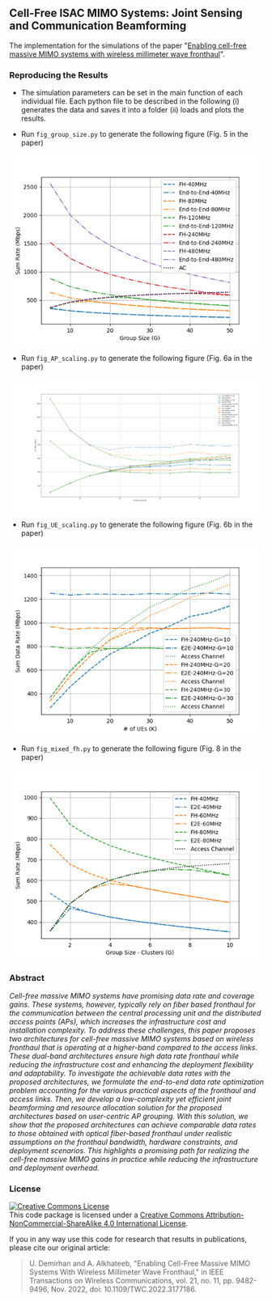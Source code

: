 ## Cell-Free ISAC MIMO Systems: Joint Sensing and Communication Beamforming

The implementation for the simulations of the paper "[Enabling cell-free massive MIMO systems with wireless millimeter wave fronthaul](https://ieeexplore.ieee.org/abstract/document/9786576/)".

### Reproducing the Results

* The simulation parameters can be set in the main function of each individual file. Each python file to be described in the following (i) generates the data and saves it into a folder (ii) loads and plots the results.

* Run `fig_group_size.py` to generate the following figure (Fig. 5 in the paper)

<img src="figures/fig_group_size.png" width="600">

* Run `fig_AP_scaling.py` to generate the following figure (Fig. 6a in the paper)

<img src="figures/fig_AP_scaling.png" width="600">

* Run `fig_UE_scaling.py` to generate the following figure (Fig. 6b in the paper)

<img src="figures/fig_UE_scaling.png" width="600">

* Run `fig_mixed_fh.py` to generate the following figure (Fig. 8 in the paper)

<img src="figures/fig_mixed_fh.png" width="600">

### Abstract

*Cell-free massive MIMO systems have promising data rate and coverage gains. These systems, however, typically rely on fiber based fronthaul for the communication between the central processing unit and the distributed access points (APs), which increases the infrastructure cost and installation complexity. To address these challenges, this paper proposes two architectures for cell-free massive MIMO systems based on wireless fronthaul that is operating at a higher-band compared to the access links. These dual-band architectures ensure high data rate fronthaul while reducing the infrastructure cost and enhancing the deployment flexibility and adaptability. To investigate the achievable data rates with the proposed architectures, we formulate the end-to-end data rate optimization problem accounting for the various practical aspects of the fronthaul and access links. Then, we develop a low-complexity yet efficient joint beamforming and resource allocation solution for the proposed architectures based on user-centric AP grouping. With this solution, we show that the proposed architectures can achieve comparable data rates to those obtained with optical fiber-based fronthaul under realistic assumptions on the fronthaul bandwidth, hardware constraints, and deployment scenarios. This highlights a promising path for realizing the cell-free massive MIMO gains in practice while reducing the infrastructure and deployment overhead.*

### License

<a rel="license" href="http://creativecommons.org/licenses/by-nc-sa/4.0/"><img alt="Creative Commons License" style="border-width:0" src="https://i.creativecommons.org/l/by-nc-sa/4.0/88x31.png" /></a><br />This code package is licensed under a [Creative Commons Attribution-NonCommercial-ShareAlike 4.0 International License](https://creativecommons.org/licenses/by-nc-sa/4.0/). 

If you in any way use this code for research that results in publications, please cite our original article:

> U. Demirhan and A. Alkhateeb, "Enabling Cell-Free Massive MIMO Systems With Wireless Millimeter Wave Fronthaul," in IEEE Transactions on Wireless Communications, vol. 21, no. 11, pp. 9482-9496, Nov. 2022, doi: 10.1109/TWC.2022.3177186.
